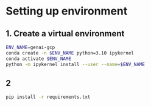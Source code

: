# Setting up environment

## 1. Create a virtual environment

``` bash
ENV_NAME=genai-gcp
conda create -n $ENV_NAME python=3.10 ipykernel
conda activate $ENV_NAME
python -m ipykernel install --user --name=$ENV_NAME
```


## 2
``` bash
pip install -r requirements.txt
```